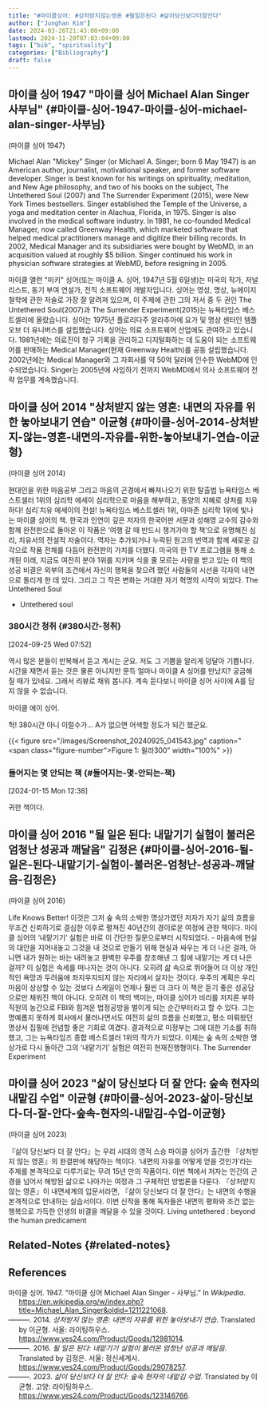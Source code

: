 ```yaml
---
title: "#마이클싱어: #상처받지않는영혼 #될일은된다 #삶이당신보다더잘안다"
author: ["Junghan Kim"]
date: 2024-03-26T21:43:00+09:00
lastmod: 2024-11-20T07:03:04+09:00
tags: ["bib", "spirituality"]
categories: ["Bibliography"]
draft: false
---
```


## 마이클 싱어 1947 "마이클 싱어 Michael Alan Singer 사부님" {#마이클-싱어-1947-마이클-싱어-michael-alan-singer-사부님}

(마이클 싱어 1947)

Michael Alan "Mickey" Singer (or Michael A. Singer; born 6 May 1947) is an American author, journalist, motivational speaker, and former software developer. Singer is best known for his writings on spirituality, meditation, and New Age philosophy, and two of his books on the subject, The Untethered Soul (2007) and The Surrender Experiment (2015), were New York Times bestsellers. Singer established the Temple of the Universe, a yoga and meditation center in Alachua, Florida, in 1975. Singer is also involved in the medical software industry. In 1981, he co-founded Medical Manager, now called Greenway Health, which marketed software that helped medical practitioners manage and digitize their billing records. In 2002, Medical Manager and its subsidiaries were bought by WebMD, in an acquisition valued at roughly $5 billion. Singer continued his work in physician software strategies at WebMD, before resigning in 2005.

마이클 앨런 "미키" 싱어(또는 마이클 A. 싱어, 1947년 5월 6일생)는 미국의 작가, 저널리스트, 동기 부여 연설가, 전직 소프트웨어 개발자입니다. 싱어는 영성, 명상, 뉴에이지 철학에 관한 저술로 가장 잘 알려져 있으며, 이 주제에 관한 그의 저서 중 두 권인 The Untethered Soul(2007)과 The Surrender Experiment(2015)는 뉴욕타임스 베스트셀러에 올랐습니다. 싱어는 1975년 플로리다주 알라추아에 요가 및 명상 센터인 템플 오브 더 유니버스를 설립했습니다. 싱어는 의료 소프트웨어 산업에도 관여하고 있습니다. 1981년에는 의료진이 청구 기록을 관리하고 디지털화하는 데 도움이 되는 소프트웨어를 판매하는 Medical Manager(현재 Greenway Health)를 공동 설립했습니다. 2002년에는 Medical Manager와 그 자회사를 약 50억 달러에 인수한 WebMD에 인수되었습니다. Singer는 2005년에 사임하기 전까지 WebMD에서 의사 소프트웨어 전략 업무를 계속했습니다.


## 마이클 싱어 2014 "상처받지 않는 영혼: 내면의 자유를 위한 놓아보내기 연습" 이균형 {#마이클-싱어-2014-상처받지-않는-영혼-내면의-자유를-위한-놓아보내기-연습-이균형}

(마이클 싱어 2014)

현대인을 위한 마음공부 그리고 마음의 곤경에서 빠져나오기 위한 탈출법 뉴욕타임스 베스트셀러 1위의 심리학 에세이 심리학으로 마음을 해부하고, 동양의 지혜로 상처를 치유하다! 심리˙치유 에세이의 전설! 뉴욕타임스 베스트셀러 1위, 아마존 심리학 1위에 빛나는 마이클 싱어의 책. 한국과 인연이 깊은 저자의 한국어판 서문과 성해영 교수의 감수와 함께 완전판으로 돌아온 이 작품은 ‘여행 갈 때 반드시 챙겨가야 할 책’으로 유명해진 심리, 치유서의 전설적 저술이다. 역자는 추가되거나 누락된 원고의 번역과 함께 새로운 감각으로 작품 전체를 다듬어 완전판의 가치를 더했다. 미국의 한 TV 프로그램을 통해 소개된 이래, 지금도 여전히 분야 1위를 지키며 식을 줄 모르는 사랑을 받고 있는 이 책의 성공 비결은 외부의 조건에서 자신의 행복을 찾으려 했던 사람들의 시선을 각자의 내면으로 돌리게 한 데 있다. 그리고 그 작은 변화는 거대한 자기 혁명의 시작이 되었다. The Untethered Soul

-   Untethered soul


### 380시간 청취 {#380시간-청취}

<span class="timestamp-wrapper"><span class="timestamp">[2024-09-25 Wed 07:52]</span></span>

역시 많은 분들이 반복해서 듣고 계시는 군요. 저도 그 기쁨을 알리게 덩달아 기쁩니다. 시간을 재면서 듣는 것은 물론 아니지만 문득 얼마나 마이클 A 싱어를 만났지? 궁금해 질 때가 있네요. 그래서 리뷰로 채워 봅니다. 계속 듣다보니 마이클 싱어 사이에 A를 담지 않을 수 없습니다.

마이클 에이 싱어.

헉! 380시간 아니 이럴수가... A가 없으면 어색할 정도가 되긴 했군요.

{{< figure src="/images/Screenshot_20240925_041543.jpg" caption="<span class=\"figure-number\">Figure 1: </span>윌라300" width="100%" >}}


### 들어지는 몇 안되는 책 {#들어지는-몇-안되는-책}

<span class="timestamp-wrapper"><span class="timestamp">[2024-01-15 Mon 12:38]</span></span>

귀한 책이다.


## 마이클 싱어 2016 "될 일은 된다: 내맡기기 실험이 불러온 엄청난 성공과 깨달음" 김정은 {#마이클-싱어-2016-될-일은-된다-내맡기기-실험이-불러온-엄청난-성공과-깨달음-김정은}

(마이클 싱어 2016)

Life Knows Better! 이것은 그저 숲 속의 소박한 명상가였던 저자가 자기 삶의 흐름을 무조건 신뢰하기로 결심한 이후로 펼쳐진 40년간의 경이로운 여정에 관한 책이다. 마이클 싱어의 ‘내맡기기’ 실험은 바로 이 간단한 질문으로부터 시작되었다. - 마음속에 현실의 대안을 지어내놓고 그것을 내 것으로 만들기 위해 현실과 싸우는 게 더 나은 걸까, 아니면 내가 원하는 바는 내려놓고 완벽한 우주를 창조해낸 그 힘에 내맡기는 게 더 나은 걸까? 이 실험은 속세를 떠나자는 것이 아니다. 오히려 삶 속으로 뛰어들어 더 이상 개인적인 욕망과 두려움에 좌지우지되지 않는 자리에서 살자는 것이다. 우주의 계획은 우리 마음이 상상할 수 있는 것보다 스케일이 언제나 훨씬 더 크다 이 책은 듣기 좋은 성공담으로만 채워진 책이 아니다. 오히려 이 책의 백미는, 마이클 싱어가 비리를 저지른 부하직원의 농간으로 FBI와 힘겨운 법정공방을 벌이게 되는 순간부터라고 할 수 있다. 그는 명예롭지 못하게 회사에서 물러나면서도 여전히 삶의 흐름을 신뢰했고, 평소 미뤄왔던 명상서 집필에 전념할 좋은 기회로 여겼다. 결과적으로 미정부는 그에 대한 기소를 취하했고, 그는 뉴욕타임즈 종합 베스트셀러 1위의 작가가 되었다. 이제는 숲 속의 소박한 명상가로 다시 돌아간 그의 ‘내맡기기’ 실험은 여전히 현재진행형이다. The Surrender Experiment


## 마이클 싱어 2023 "삶이 당신보다 더 잘 안다: 숲속 현자의 내맡김 수업" 이균형 {#마이클-싱어-2023-삶이-당신보다-더-잘-안다-숲속-현자의-내맡김-수업-이균형}

(마이클 싱어 2023)

『삶이 당신보다 더 잘 안다』는 우리 시대의 영적 스승 마이클 싱어가 출간한 『상처받지 않는 영혼』의 완결판에 해당하는 책이다. ‘내면의 자유를 어떻게 얻을 것인가’라는 주제를 본격적으로 다루기로는 무려 15년 만의 작품이다. 이번 책에서 저자는 인간의 곤경을 넘어서 해방된 삶으로 나아가는 여정과 그 구체적인 방법론을 다룬다. 『상처받지 않는 영혼』이 내면세계의 입문서라면, 『삶이 당신보다 더 잘 안다』는 내면의 수행을 본격적으로 안내하는 실습서이다. 이번 신작을 통해 독자들은 내면의 평화와 조건 없는 행복으로 가득한 인생의 비결을 깨달을 수 있을 것이다. Living untethered : beyond the human predicament


## Related-Notes {#related-notes}

## References

<style>.csl-entry{text-indent: -1.5em; margin-left: 1.5em;}</style><div class="csl-bib-body">
  <div class="csl-entry">마이클 싱어. 1947. “마이클 싱어 Michael Alan Singer - 사부님.” In <i>Wikipedia</i>. <a href="https://en.wikipedia.org/w/index.php?title=Michael_Alan_Singer&oldid=1211221068">https://en.wikipedia.org/w/index.php?title=Michael_Alan_Singer&#38;oldid=1211221068</a>.</div>
  <div class="csl-entry">———. 2014. <i>상처받지 않는 영혼: 내면의 자유를 위한 놓아보내기 연습</i>. Translated by 이균형. 서울: 라이팅하우스. <a href="https://www.yes24.com/Product/Goods/12981014">https://www.yes24.com/Product/Goods/12981014</a>.</div>
  <div class="csl-entry">———. 2016. <i>될 일은 된다: 내맡기기 실험이 불러온 엄청난 성공과 깨달음</i>. Translated by 김정은. 서울: 정신세계사. <a href="https://www.yes24.com/Product/Goods/29078257">https://www.yes24.com/Product/Goods/29078257</a>.</div>
  <div class="csl-entry">———. 2023. <i>삶이 당신보다 더 잘 안다: 숲속 현자의 내맡김 수업</i>. Translated by 이균형. 고양: 라이팅하우스. <a href="https://www.yes24.com/Product/Goods/123146766">https://www.yes24.com/Product/Goods/123146766</a>.</div>
</div>
